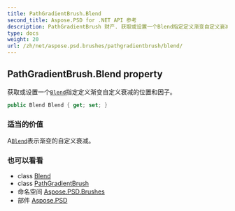 ```yaml
---
title: PathGradientBrush.Blend
second_title: Aspose.PSD for .NET API 参考
description: PathGradientBrush 财产. 获取或设置一个Blend指定定义渐变自定义衰减的位置和因子
type: docs
weight: 20
url: /zh/net/aspose.psd.brushes/pathgradientbrush/blend/
---
```

## PathGradientBrush.Blend property

获取或设置一个[`Blend`](../../../aspose.psd/blend/)指定定义渐变自定义衰减的位置和因子。

```csharp
public Blend Blend { get; set; }
```

### 适当的价值

A[`Blend`](../../../aspose.psd/blend/)表示渐变的自定义衰减。

### 也可以看看

* class [Blend](../../../aspose.psd/blend/)
* class [PathGradientBrush](../)
* 命名空间 [Aspose.PSD.Brushes](../../pathgradientbrush/)
* 部件 [Aspose.PSD](../../../)


